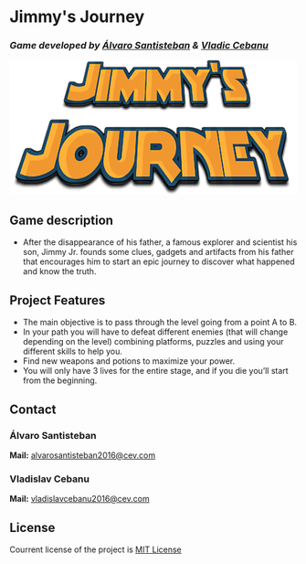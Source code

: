 # Jimmy's Journey  

### *Game developed by [Álvaro Santisteban](https://github.com/Montalx) & [Vladic Cebanu](https://github.com/kalyer)*  
  
    
    
![FunLabGames](WikiResources/Jimmy_Journey.png)

## Game description

- After the disappearance of his father, a famous explorer and scientist his son, Jimmy Jr. founds some clues, gadgets and artifacts from his father that encourages him to start an epic journey to discover what happened and know the truth. 

## Project Features
* The main objective is to pass through the level going from a point A to B.  
* In your path you will have to defeat different enemies (that will change depending on the level) combining platforms, puzzles and using your different skills to help you.  
* Find new weapons and potions to maximize your power.   
* You will only have 3 lives for the entire stage, and if you die you’ll start from the beginning.  

## Contact

### **Álvaro Santisteban**  
**Mail:** alvarosantisteban2016@cev.com

### **Vladislav Cebanu**   
**Mail:** vladislavcebanu2016@cev.com




## License  

Courrent license of the project is [MIT License](https://github.com/Raist3D/PlatformGame/wiki/License) 
